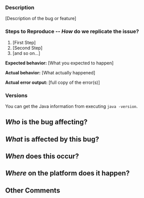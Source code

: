 ### Description

[Description of the bug or feature]

### Steps to Reproduce -- *How* do we replicate the issue?
<!-- Please be specific as possible. Use dashes (-) or numbers (1.) to create a list of steps -->

1. [First Step]
2. [Second Step]
3. [and so on...]

**Expected behavior:** [What you expected to happen]

**Actual behavior:** [What actually happened]

**Actual error output:** [full copy of the error(s)]

### Versions
You can get the Java information from executing `java -version`.

## *Who* is the bug affecting?
<!-- Ex. All developers, Sally Supervisor, Level 1 CCs -->

## *What* is affected by this bug?
<!-- Ex. problem analysis, sending messages, texter profiles -->

## *When* does this occur?
<!-- Ex. After ending a conversation, every night at 3pm, when I sign off -->

## *Where* on the platform does it happen?
<!-- Ex. In a Supervisor's terminal/command window, In my IDE's debugger terminal, when I click on the application, etc. -->

## Other Comments
